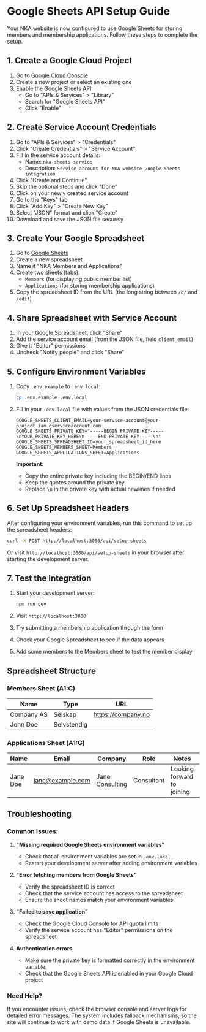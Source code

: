 # Google Sheets API Setup Guide

Your NKA website is now configured to use Google Sheets for storing members and membership applications. Follow these steps to complete the setup.

## 1. Create a Google Cloud Project

1. Go to [Google Cloud Console](https://console.cloud.google.com/)
2. Create a new project or select an existing one
3. Enable the Google Sheets API:
   - Go to "APIs & Services" > "Library"
   - Search for "Google Sheets API"
   - Click "Enable"

## 2. Create Service Account Credentials

1. Go to "APIs & Services" > "Credentials"
2. Click "Create Credentials" > "Service Account"
3. Fill in the service account details:
   - Name: `nka-sheets-service`
   - Description: `Service account for NKA website Google Sheets integration`
4. Click "Create and Continue"
5. Skip the optional steps and click "Done"
6. Click on your newly created service account
7. Go to the "Keys" tab
8. Click "Add Key" > "Create New Key"
9. Select "JSON" format and click "Create"
10. Download and save the JSON file securely

## 3. Create Your Google Spreadsheet

1. Go to [Google Sheets](https://sheets.google.com/)
2. Create a new spreadsheet
3. Name it "NKA Members and Applications"
4. Create two sheets (tabs):
   - `Members` (for displaying public member list)
   - `Applications` (for storing membership applications)
5. Copy the spreadsheet ID from the URL (the long string between `/d/` and `/edit`)

## 4. Share Spreadsheet with Service Account

1. In your Google Spreadsheet, click "Share"
2. Add the service account email (from the JSON file, field `client_email`)
3. Give it "Editor" permissions
4. Uncheck "Notify people" and click "Share"

## 5. Configure Environment Variables

1. Copy `.env.example` to `.env.local`:
   ```bash
   cp .env.example .env.local
   ```

2. Fill in your `.env.local` file with values from the JSON credentials file:
   ```env
   GOOGLE_SHEETS_CLIENT_EMAIL=your-service-account@your-project.iam.gserviceaccount.com
   GOOGLE_SHEETS_PRIVATE_KEY="-----BEGIN PRIVATE KEY-----\nYOUR_PRIVATE_KEY_HERE\n-----END PRIVATE KEY-----\n"
   GOOGLE_SHEETS_SPREADSHEET_ID=your_spreadsheet_id_here
   GOOGLE_SHEETS_MEMBERS_SHEET=Members
   GOOGLE_SHEETS_APPLICATIONS_SHEET=Applications
   ```

   **Important**: 
   - Copy the entire private key including the BEGIN/END lines
   - Keep the quotes around the private key
   - Replace `\n` in the private key with actual newlines if needed

## 6. Set Up Spreadsheet Headers

After configuring your environment variables, run this command to set up the spreadsheet headers:

```bash
curl -X POST http://localhost:3000/api/setup-sheets
```

Or visit `http://localhost:3000/api/setup-sheets` in your browser after starting the development server.

## 7. Test the Integration

1. Start your development server:
   ```bash
   npm run dev
   ```

2. Visit `http://localhost:3000`
3. Try submitting a membership application through the form
4. Check your Google Spreadsheet to see if the data appears
5. Add some members to the Members sheet to test the member display

## Spreadsheet Structure

### Members Sheet (A1:C)
| Name | Type | URL |
|------|------|-----|
| Company AS | Selskap | https://company.no |
| John Doe | Selvstendig | |

### Applications Sheet (A1:G)
| Name | Email | Company | Role | Notes | Consent | Timestamp |
|------|-------|---------|------|-------|---------|-----------|
| Jane Doe | jane@example.com | Jane Consulting | Consultant | Looking forward to joining | Yes | 2025-01-01T10:00:00Z |

## Troubleshooting

### Common Issues:

1. **"Missing required Google Sheets environment variables"**
   - Check that all environment variables are set in `.env.local`
   - Restart your development server after adding environment variables

2. **"Error fetching members from Google Sheets"**
   - Verify the spreadsheet ID is correct
   - Check that the service account has access to the spreadsheet
   - Ensure the sheet names match your environment variables

3. **"Failed to save application"**
   - Check the Google Cloud Console for API quota limits
   - Verify the service account has "Editor" permissions on the spreadsheet

4. **Authentication errors**
   - Make sure the private key is formatted correctly in the environment variable
   - Check that the Google Sheets API is enabled in your Google Cloud project

### Need Help?

If you encounter issues, check the browser console and server logs for detailed error messages. The system includes fallback mechanisms, so the site will continue to work with demo data if Google Sheets is unavailable.
